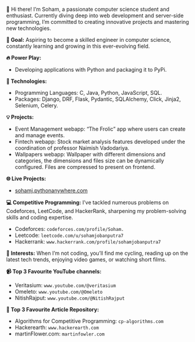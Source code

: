 👋 Hi there! I’m Soham, a passionate computer science student and enthusiast. Currently diving deep into web development and server-side programming, I’m committed to creating innovative projects and mastering new technologies.

**🎯 Goal:** Aspiring to become a skilled engineer in computer science, constantly learning and growing in this ever-evolving field.

**🔥 Power Play:**
- Developing applications with Python and packaging it to PyPi.

**🔧 Technologies:**
- Programming Languages: C, Java, Python, JavaScript, SQL. 
- Packages: Django, DRF, Flask, Pydantic, SQLAlchemy, Click, Jinja2, Selenium, Celery.

**💡 Projects:**
- Event Management webapp: “The Frolic” app where users can create and manage events.
- Fintech webapp: Stock market analysis features developed under the coordination of professor
Naimish Vadodariya.
- Wallpapers webapp: Wallpaper with different dimensions and categories, the dimensions and files size can be dynamically configured. Files are compressed to present on frontend. 

**🌐 Live Projects:**
- [sohamj.pythonanywhere.com](https://sohamjobanputra7.pythonanywhere.com/)

**💻 Competitive Programming:** 
I’ve tackled numerous problems on Codeforces, LeetCode, and HackerRank, sharpening my problem-solving skills and coding expertise.
- Codeforces: `codeforces.com/profile/Soham.`
- Leetcode: `leetcode.com/u/sohamjobanputra7`
- Hackerrank: `www.hackerrank.com/profile/sohamjobanputra7`

**🚴 Interests:** When I’m not coding, you’ll find me cycling, reading up on the latest tech trends, enjoying video games, or watching short films.

**📹 Top 3 Favourite YouTube channels:**
- Veritasium: `www.youtube.com/@veritasium`
- Omeleto: `www.youtube.com/@Omeleto`
- NitishRajput: `www.youtube.com/@NitishRajput`

**📰 Top 3 Favourite Article Repository:**
- Algorithms for Competitive Programming: `cp-algorithms.com`
- Hackerearth: `www.hackerearth.com`
- martinFlower.com: `martinfowler.com`
